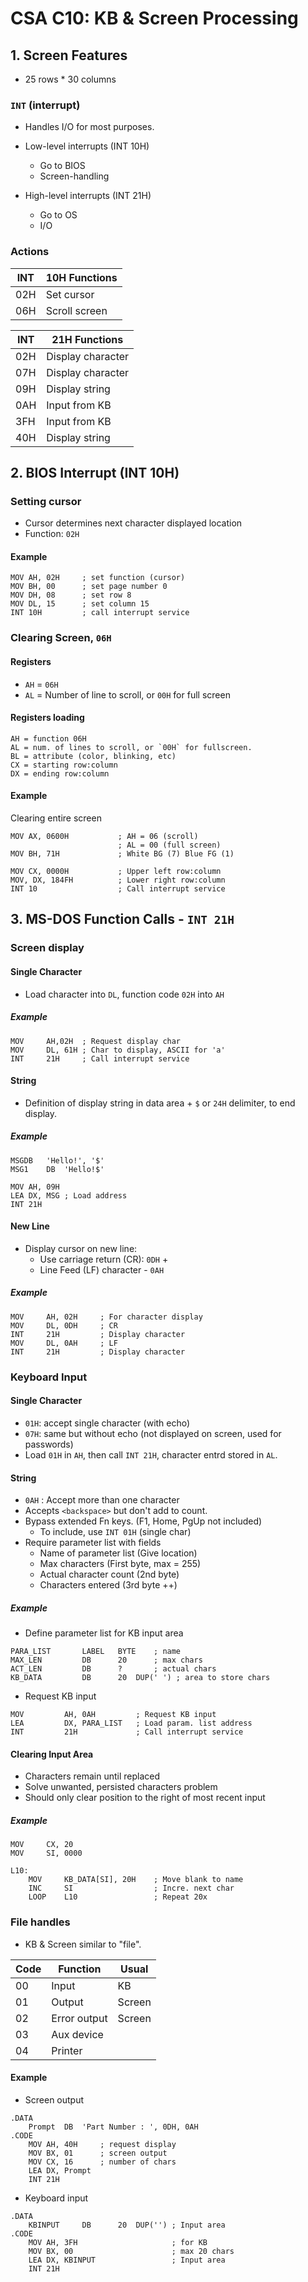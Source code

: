 # CSA C10: KB & Screen Processing

## 1. Screen Features

- 25 rows \* 30 columns

### `INT` (interrupt)

- Handles I/O for most purposes.
- Low-level interrupts (INT 10H)
  - Go to BIOS
  - Screen-handling

- High-level interrupts (INT 21H)
  - Go to OS
  - I/O

### Actions

| INT  | 10H Functions |
| ---- | ------------- |
| 02H  | Set cursor    |
| 06H  | Scroll screen |

| INT  | 21H Functions     |
| ---- | ----------------- |
| 02H  | Display character |
| 07H  | Display character |
| 09H  | Display string    |
| 0AH  | Input from KB     |
| 3FH  | Input from KB     |
| 40H  | Display string    |

## 2. BIOS Interrupt (INT 10H)

### Setting cursor

- Cursor determines next character displayed location
- Function: `02H`

#### Example

```assembly
MOV	AH, 02H		; set function (cursor)
MOV	BH, 00		; set page number 0
MOV	DH, 08		; set row 8
MOV	DL, 15		; set column 15
INT	10H			; call interrupt service
```

### Clearing Screen, `06H`

#### Registers

- `AH` = `06H`
- `AL` = Number of line to scroll, or `00H` for full screen

#### Registers loading

```assembly
AH = function 06H
AL = num. of lines to scroll, or `00H` for fullscreen.
BL = attribute (color, blinking, etc)
CX = starting row:column
DX = ending row:column
```

#### Example

Clearing entire screen

```assembly
MOV	AX, 0600H			; AH = 06 (scroll)
						; AL = 00 (full screen)
MOV BH, 71H				; White BG (7) Blue FG (1)

MOV CX, 0000H			; Upper left row:column
MOV, DX, 184FH			; Lower right row:column
INT 10					; Call interrupt service
```

## 3. MS-DOS Function Calls - `INT 21H`

### Screen display

#### Single Character

- Load character into `DL`, function code `02H` into `AH`

##### Example

```assembly
MOV 	AH,02H	; Request display char
MOV		DL, 61H	; Char to display, ASCII for 'a'
INT 	21H		; Call interrupt service
```

#### String

- Definition of display string in data area + `$` or `24H` delimiter, to end display.

##### Example

```assembly
MSGDB 	'Hello!', '$'
MSG1	DB	'Hello!$'

MOV AH, 09H
LEA DX, MSG	; Load address
INT	21H
```

#### New Line

- Display cursor on new line:
  - Use carriage return (CR): `0DH` +
  - Line Feed (LF) character - `0AH`

##### Example

```assembly
MOV 	AH, 02H		; For character display
MOV		DL, 0DH		; CR
INT		21H			; Display character
MOV		DL, 0AH		; LF
INT 	21H			; Display character
```

### Keyboard Input

#### Single Character

- `01H`: accept single character (with echo)
- `07H`: same but without echo (not displayed on screen, used for passwords)
- Load `01H` in `AH`, then call `INT 21H`, character entrd stored in `AL`.

#### String

- `0AH` : Accept more than one character
- Accepts `<backspace>` but don't add to count.
- Bypass extended Fn keys. (F1, Home, PgUp not included)
  - To include, use `INT 01H` (single char)
- Require parameter list with fields
  - Name of parameter list (Give location)
  - Max characters (First byte, max = 255)
  - Actual character count (2nd byte)
  - Characters entered (3rd byte ++)

##### Example

- Define parameter list for KB input area

```assembly
PARA_LIST 		LABEL	BYTE	; name
MAX_LEN			DB		20		; max chars
ACT_LEN			DB		?		; actual chars
KB_DATA			DB		20	DUP(' ') ; area to store chars
```

- Request KB input

```assembly
MOV 		AH, 0AH 		; Request KB input
LEA			DX, PARA_LIST	; Load param. list address
INT			21H				; Call interrupt service
```

#### Clearing Input Area

- Characters remain until replaced
- Solve unwanted, persisted characters problem
- Should only clear position to the right of most recent input

##### Example

```assembly
MOV 	CX, 20
MOV		SI, 0000

L10:
	MOV 	KB_DATA[SI], 20H 	; Move blank to name
	INC 	SI					; Incre. next char
	LOOP	L10					; Repeat 20x
```

### File handles

- KB & Screen similar to "file".

| Code | Function     | Usual  |
| ---- | ------------ | ------ |
| 00   | Input        | KB     |
| 01   | Output       | Screen |
| 02   | Error output | Screen |
| 03   | Aux device   |        |
| 04   | Printer      |        |

#### Example

- Screen output

```assembly
.DATA
	Prompt	DB	'Part Number : ', 0DH, 0AH
.CODE
	MOV	AH, 40H 	; request display
	MOV	BX, 01		; screen output
	MOV CX, 16		; number of chars
	LEA	DX, Prompt
	INT 21H
```

- Keyboard input

```assembly
.DATA
	KBINPUT 	DB		20	DUP('') ; Input area
.CODE
	MOV AH, 3FH 					; for KB
	MOV	BX, 00						; max 20 chars
	LEA	DX, KBINPUT					; Input area
	INT 21H
```

